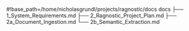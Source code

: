 #!base_path=/home/nicholasgrundl/projects/ragnostic/docs
docs
├── 1_System_Requirements.md
├── 2_Ragnostic_Project_Plan.md
├── 2a_Document_Ingestion.md
└── 2b_Semantic_Extraction.md